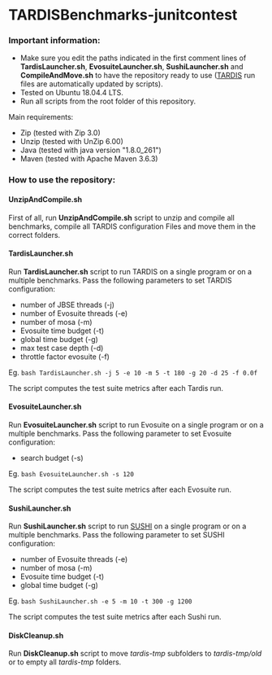 # TARDISBenchmarks-junitcontest

### Important information:
* Make sure you edit the paths indicated in the first comment lines of **TardisLauncher.sh**, **EvosuiteLauncher.sh**, **SushiLauncher.sh** and **CompileAndMove.sh** to have the repository ready to use ([TARDIS](https://github.com/pietrobraione/tardis) run files are automatically updated by scripts).
* Tested on Ubuntu 18.04.4 LTS.
* Run all scripts from the root folder of this repository.

Main requirements:
* Zip (tested with Zip 3.0)
* Unzip (tested with UnZip 6.00)
* Java (tested with java version "1.8.0_261")
* Maven (tested with Apache Maven 3.6.3)

### How to use the repository:
#### UnzipAndCompile.sh
First of all, run **UnzipAndCompile.sh** script to unzip and compile all benchmarks, compile all TARDIS configuration Files and move them in the correct folders.

#### TardisLauncher.sh
Run **TardisLauncher.sh** script to run TARDIS on a single program or on a multiple benchmarks. Pass the following parameters to set TARDIS configuration: 
* number of JBSE threads (-j)
* number of Evosuite threads (-e)
* number of mosa (-m)
* Evosuite time budget (-t)
* global time budget (-g)
* max test case depth (-d)
* throttle factor evosuite (-f)

Eg. `bash TardisLauncher.sh -j 5 -e 10 -m 5 -t 180 -g 20 -d 25 -f 0.0f`

The script computes the test suite metrics after each Tardis run.

#### EvosuiteLauncher.sh
Run **EvosuiteLauncher.sh** script to run Evosuite on a single program or on a multiple benchmarks. Pass the following parameter to set Evosuite configuration: 
* search budget (-s)

Eg. `bash EvosuiteLauncher.sh -s 120`

The script computes the test suite metrics after each Evosuite run.

#### SushiLauncher.sh
Run **SushiLauncher.sh** script to run [SUSHI](https://github.com/pietrobraione/sushi) on a single program or on a multiple benchmarks. Pass the following parameter to set SUSHI configuration: 
* number of Evosuite threads (-e)
* number of mosa (-m)
* Evosuite time budget (-t)
* global time budget (-g)

Eg. `bash SushiLauncher.sh -e 5 -m 10 -t 300 -g 1200`

The script computes the test suite metrics after each Sushi run.

#### DiskCleanup.sh
Run **DiskCleanup.sh** script to move *tardis-tmp* subfolders to *tardis-tmp/old* or to empty all *tardis-tmp* folders.
